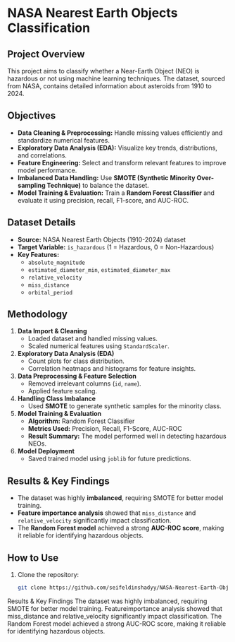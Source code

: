 # NASA Nearest Earth Objects Classification

## Project Overview

This project aims to classify whether a Near-Earth Object (NEO) is hazardous or not using machine learning techniques. The dataset, sourced from NASA, contains detailed information about asteroids from 1910 to 2024.

## Objectives

- **Data Cleaning & Preprocessing:** Handle missing values efficiently and standardize numerical features.
- **Exploratory Data Analysis (EDA):** Visualize key trends, distributions, and correlations.
- **Feature Engineering:** Select and transform relevant features to improve model performance.
- **Imbalanced Data Handling:** Use **SMOTE (Synthetic Minority Over-sampling Technique)** to balance the dataset.
- **Model Training & Evaluation:** Train a **Random Forest Classifier** and evaluate it using precision, recall, F1-score, and AUC-ROC.

## Dataset Details

- **Source:** NASA Nearest Earth Objects (1910-2024) dataset
- **Target Variable:** `is_hazardous` (1 = Hazardous, 0 = Non-Hazardous)
- **Key Features:**
  - `absolute_magnitude`
  - `estimated_diameter_min`, `estimated_diameter_max`
  - `relative_velocity`
  - `miss_distance`
  - `orbital_period`

## Methodology

1. **Data Import & Cleaning**
   - Loaded dataset and handled missing values.
   - Scaled numerical features using `StandardScaler`.
2. **Exploratory Data Analysis (EDA)**
   - Count plots for class distribution.
   - Correlation heatmaps and histograms for feature insights.
3. **Data Preprocessing & Feature Selection**
   - Removed irrelevant columns (`id`, `name`).
   - Applied feature scaling.
4. **Handling Class Imbalance**
   - Used **SMOTE** to generate synthetic samples for the minority class.
5. **Model Training & Evaluation**
   - **Algorithm:** Random Forest Classifier
   - **Metrics Used:** Precision, Recall, F1-Score, AUC-ROC
   - **Result Summary:** The model performed well in detecting hazardous NEOs.
6. **Model Deployment**
   - Saved trained model using `joblib` for future predictions.

## Results & Key Findings

- The dataset was highly **imbalanced**, requiring SMOTE for better model training.
- **Feature importance analysis** showed that `miss_distance` and `relative_velocity` significantly impact classification.
- The **Random Forest model** achieved a strong **AUC-ROC score**, making it reliable for identifying hazardous objects.

## How to Use

1. Clone the repository:
   ```bash
   git clone https://github.com/seifeldinshadyy/NASA-Nearest-Earth-Objects-Classification.git

Results & Key Findings
The dataset was highly imbalanced, requiring SMOTE for better model training.
Featureimportance analysis showed that miss_distance and relative_velocity significantly impact classification.
The Random Forest model achieved a strong AUC-ROC score, making it reliable for identifying hazardous objects.
